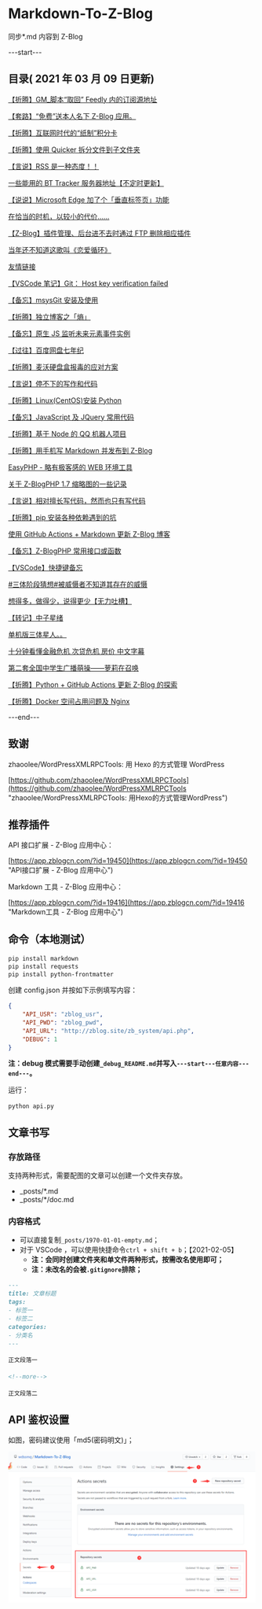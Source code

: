 # Markdown-To-Z-Blog

同步*.md 内容到 Z-Blog

---start---

## 目录( 2021 年 03 月 09 日更新)

[【折腾】GM_脚本“取回” Feedly 内的订阅源地址](https://www.wdssmq.com/post/20210305305.html "【折腾】GM_脚本“取回” Feedly 内的订阅源地址")

[【套路】“免费”送本人名下 Z-Blog 应用。](https://www.wdssmq.com/post/20210303309.html "【套路】“免费”送本人名下 Z-Blog 应用。")

[【折腾】互联网时代的“纸制”积分卡](https://www.wdssmq.com/post/20140425674.html "【折腾】互联网时代的“纸制”积分卡")

[【折腾】使用 Quicker 拆分文件到子文件夹](https://www.wdssmq.com/post/20120827310.html "【折腾】使用 Quicker 拆分文件到子文件夹")

[【言说】RSS 是一种态度！！](https://www.wdssmq.com/post/20201231613.html "【言说】RSS 是一种态度！！")

[一些能用的 BT Tracker 服务器地址【不定时更新】](https://www.wdssmq.com/post/20130323295.html "一些能用的 BT Tracker 服务器地址【不定时更新】")

[【说说】Microsoft Edge 加了个「垂直标签页」功能](https://www.wdssmq.com/post/20210307364.html "【说说】Microsoft Edge 加了个「垂直标签页」功能")

[在恰当的时机，以较小的代价……](https://www.wdssmq.com/post/20200523528.html "在恰当的时机，以较小的代价……")

[【Z-Blog】插件管理、后台进不去时通过 FTP 删除相应插件](https://www.wdssmq.com/post/20210208103.html "【Z-Blog】插件管理、后台进不去时通过 FTP 删除相应插件")

[当年还不知道这歌叫《恋爱循环》](https://www.wdssmq.com/post/Lian-mp3XiaZai-GeCiXiaZai.html "当年还不知道这歌叫《恋爱循环》")

[友情链接](https://www.wdssmq.com/post/YouQingLianJie.html "友情链接")

[【VSCode 笔记】Git： Host key verification failed](https://www.wdssmq.com/post/20201216004.html "【VSCode 笔记】Git： Host key verification failed")

[【备忘】msysGit 安装及使用](https://www.wdssmq.com/post/20140804123.html "【备忘】msysGit 安装及使用")

[【折腾】独立博客之「熵」](https://www.wdssmq.com/post/20210227485.html "【折腾】独立博客之「熵」")

[【备忘】原生 JS 监听未来元素事件实例](https://www.wdssmq.com/post/20190316472.html "【备忘】原生 JS 监听未来元素事件实例")

[【过往】百度网盘七年纪](https://www.wdssmq.com/post/20120515987.html "【过往】百度网盘七年纪")

[【折腾】麦沃硬盘盒报毒的应对方案](https://www.wdssmq.com/post/20130726899.html "【折腾】麦沃硬盘盒报毒的应对方案")

[【言说】停不下的写作和代码](https://www.wdssmq.com/post/20210205073.html "【言说】停不下的写作和代码")

[【折腾】Linux(CentOS)安装 Python](https://www.wdssmq.com/post/20210224695.html "【折腾】Linux(CentOS)安装 Python")

[【备忘】JavaScript 及 JQuery 常用代码](https://www.wdssmq.com/post/20201116687.html "【备忘】JavaScript 及 JQuery 常用代码")

[【折腾】基于 Node 的 QQ 机器人项目](https://www.wdssmq.com/post/20210101974.html "【折腾】基于 Node 的 QQ 机器人项目")

[【折腾】用手机写 Markdown 并发布到 Z-Blog](https://www.wdssmq.com/post/20210224141.html "【折腾】用手机写 Markdown 并发布到 Z-Blog")

[EasyPHP - 略有极客感的 WEB 环境工具](https://www.wdssmq.com/post/20210224528.html "EasyPHP - 略有极客感的 WEB 环境工具")

[关于 Z-BlogPHP 1.7 缩略图的一些记录](https://www.wdssmq.com/post/20210224481.html "关于 Z-BlogPHP 1.7 缩略图的一些记录")

[【言说】相对擅长写代码，然而也只有写代码](https://www.wdssmq.com/post/20210224671.html "【言说】相对擅长写代码，然而也只有写代码")

[【折腾】pip 安装各种依赖遇到的坑](https://www.wdssmq.com/post/20210224781.html "【折腾】pip 安装各种依赖遇到的坑")

[使用 GitHub Actions + Markdown 更新 Z-Blog 博客](https://www.wdssmq.com/post/20210224498.html "使用 GitHub Actions + Markdown 更新 Z-Blog 博客")

[【备忘】Z-BlogPHP 常用接口或函数](https://www.wdssmq.com/post/20190316451.html "【备忘】Z-BlogPHP 常用接口或函数")

[【VSCode】快捷键备忘](https://www.wdssmq.com/post/20130525410.html "【VSCode】快捷键备忘")

[#三体阶段猜想#被威慑者不知道其存在的威慑](https://www.wdssmq.com/post/20130422733.html "#三体阶段猜想#被威慑者不知道其存在的威慑")

[想得多，做得少，说得更少【无力吐槽】](https://www.wdssmq.com/post/20150108252.html "想得多，做得少，说得更少【无力吐槽】")

[【转记】中子星绪](https://www.wdssmq.com/post/20190622412.html "【转记】中子星绪")

[单机版三体星人。。](https://www.wdssmq.com/post/20200325683.html "单机版三体星人。。")

[十分钟看懂金融危机 次贷危机 房价 中文字幕](https://www.wdssmq.com/post/ShiFenZhongKanDongJinRongWeiJi-CiDaiWeiJi-FangJia-ZhongWenZiMu.html "十分钟看懂金融危机 次贷危机 房价 中文字幕")

[第二套全国中学生广播萌操——萝莉在召唤](https://www.wdssmq.com/post/DiErTaoQuanGuoZhongXueShengGuangBoMengCao-LuoLiZaiZhaoHuan.html "第二套全国中学生广播萌操——萝莉在召唤")

[【折腾】Python + GitHub Actions 更新 Z-Blog 的探索](https://www.wdssmq.com/post/20210129918.html "【折腾】Python + GitHub Actions 更新 Z-Blog 的探索")

[【折腾】Docker 空间占用问题及 Nginx](https://www.wdssmq.com/post/20210210927.html "【折腾】Docker 空间占用问题及 Nginx")

---end---

## 致谢

zhaoolee/WordPressXMLRPCTools: 用 Hexo 的方式管理 WordPress

[https://github.com/zhaoolee/WordPressXMLRPCTools](https://github.com/zhaoolee/WordPressXMLRPCTools "zhaoolee/WordPressXMLRPCTools: 用Hexo的方式管理WordPress")

## 推荐插件

API 接口扩展 - Z-Blog 应用中心：

[https://app.zblogcn.com/?id=19450](https://app.zblogcn.com/?id=19450 "API接口扩展 - Z-Blog 应用中心")

Markdown 工具 - Z-Blog 应用中心：

[https://app.zblogcn.com/?id=19416](https://app.zblogcn.com/?id=19416 "Markdown工具 - Z-Blog 应用中心")

## 命令（本地测试）

```shell
pip install markdown
pip install requests
pip install python-frontmatter
```

创建 config.json 并按如下示例填写内容：

```json
{
    "API_USR": "zblog_usr",
    "API_PWD": "zblog_pwd",
    "API_URL": "http://zblog.site/zb_system/api.php",
    "DEBUG": 1
}
```

**注：debug 模式需要手动创建`_debug_README.md`并写入`---start---任意内容---end---`。**

运行：

`python api.py`

## 文章书写

### 存放路径

支持两种形式，需要配图的文章可以创建一个文件夹存放。

- _posts/*.md
- _posts/*/doc.md

### 内容格式

- 可以直接复制`_posts/1970-01-01-empty.md`；
- 对于 VSCode ，可以使用快捷命令`ctrl + shift + b`；【2021-02-05】
  - **注：会同时创建文件夹和单文件两种形式，按需改名使用即可；**
  - **注：未改名的会被`.gitignore`排除；**

```md
---
title: 文章标题
tags:
- 标签一
- 标签二
categories:
- 分类名
---

正文段落一

<!--more-->

正文段落二

```

## API 鉴权设置

如图，密码建议使用「md5(密码明文)」；

![001](doc/001.png "001")

